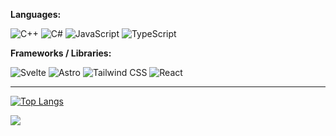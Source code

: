 **Languages:**  

![C++](https://img.shields.io/badge/C++-00599C?logo=cplusplus&logoColor=white)
![C#](https://img.shields.io/badge/C%23-239120?logo=c-sharp&logoColor=white)
![JavaScript](https://img.shields.io/badge/JavaScript-F7DF1E?logo=javascript&logoColor=black)
![TypeScript](https://img.shields.io/badge/TypeScript-3178C6?logo=typescript&logoColor=white)

**Frameworks / Libraries:**  

![Svelte](https://img.shields.io/badge/Svelte-FF3E00?logo=svelte&logoColor=white)
![Astro](https://img.shields.io/badge/Astro-1A1A1A?logo=astro&logoColor=white)
![Tailwind CSS](https://img.shields.io/badge/TailwindCSS-06B6D4?logo=tailwindcss&logoColor=white)
![React](https://img.shields.io/badge/React-20232A?logo=react&logoColor=61DAFB)

---

[![Top Langs](https://github-readme-stats.vercel.app/api/top-langs/?username=temesgen-982&layout=compact&hide_border=true&theme=dark)](https://github.com/anuraghazra/github-readme-stats)

![](https://hit.yhype.me/github/profile?account_id=146086384)

